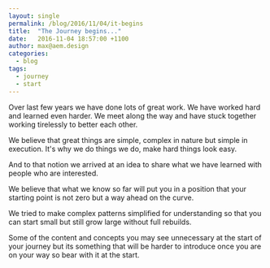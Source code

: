 ```yaml
---
layout: single
permalink: /blog/2016/11/04/it-begins
title:  "The Journey begins..."
date:   2016-11-04 18:57:00 +1100
author: max@aem.design
categories:
  - blog
tags:
  - journey
  - start
---
```


Over last few years we have done lots of great work. We have worked hard and learned even harder. We meet along the way and have stuck together working tirelessly to better each other.

We believe that great things are simple, complex in nature but simple in execution. It's why we do things we do, make hard things look easy.

And to that notion we arrived at an idea to share what we have learned with people who are interested.

We believe that what we know so far will put you in a position that your starting point is not zero but a way ahead on the curve.

We tried to make complex patterns simplified for understanding so that you can start small but still grow large without full rebuilds.

Some of the content and concepts you may see unnecessary at the start of your journey but its something that will be harder to introduce once you are on your way so bear with it at the start.
